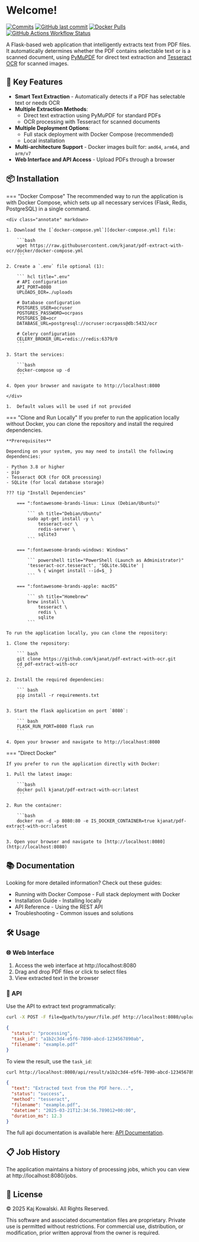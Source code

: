 # Welcome!

[![Commits](https://img.shields.io/github/commit-activity/m/kjanat/pdf-extract-with-ocr?label=commits&style=for-the-badge)](https://github.com/kjanat/pdf-extract-with-ocr/commits)
[![GitHub last commit](https://img.shields.io/github/last-commit/kjanat/pdf-extract-with-ocr?style=for-the-badge&display_timestamp=committer)](https://github.com/kjanat/pdf-extract-with-ocr/pulse/monthly)
[![Docker Pulls](https://img.shields.io/docker/pulls/kjanat/pdf-extract-with-ocr?style=for-the-badge)](https://hub.docker.com/r/kjanat/pdf-extract-with-ocr)
[![GitHub Actions Workflow Status](https://img.shields.io/github/actions/workflow/status/kjanat/pdf-extract-with-ocr/docker.yml?style=for-the-badge)](https://github.com/kjanat/pdf-extract-with-ocr/actions/workflows/docker.yml)

A Flask-based web application that intelligently extracts text from PDF files. It automatically determines whether the PDF contains selectable text or is a scanned document, using [PyMuPDF](https://github.com/pymupdf/PyMuPDF) for direct text extraction and [Tesseract OCR](https://github.com/tesseract-ocr/tesseract) for scanned images.

## 🚀 Key Features

- **Smart Text Extraction** - Automatically detects if a PDF has selectable text or needs OCR
- **Multiple Extraction Methods**:
    - Direct text extraction using PyMuPDF for standard PDFs
    - OCR processing with Tesseract for scanned documents
- **Multiple Deployment Options**:
    - Full stack deployment with Docker Compose (recommended)
    - Local installation
    <!-- - Direct Docker image usage -->
- **Multi-architecture Support** - Docker images built for: `amd64`, `arm64`, and `arm/v7`
- **Web Interface and API Access** - Upload PDFs through a browser

## 📦 Installation

=== "Docker Compose"
    The recommended way to run the application is with Docker Compose, which sets up all necessary services (Flask, Redis, PostgreSQL) in a single command.

    <div class="annotate" markdown>

    1. Download the [`docker-compose.yml`][docker-compose.yml] file:

        ```bash
        wget https://raw.githubusercontent.com/kjanat/pdf-extract-with-ocr/docker/docker-compose.yml
        ```

    2. Create a `.env` file optional (1):

        ``` hcl title=".env"
        # API configuration
        API_PORT=8080
        UPLOADS_DIR=./uploads

        # Database configuration
        POSTGRES_USER=ocruser
        POSTGRES_PASSWORD=ocrpass
        POSTGRES_DB=ocr
        DATABASE_URL=postgresql://ocruser:ocrpass@db:5432/ocr

        # Celery configuration
        CELERY_BROKER_URL=redis://redis:6379/0
        ```

    3. Start the services:

        ```bash
        docker-compose up -d
        ```

    4. Open your browser and navigate to http://localhost:8080

    </div>

    1.  Default values will be used if not provided

=== "Clone and Run Locally"
    If you prefer to run the application locally without Docker, you can clone the repository and install the required dependencies.

    **Prerequisites**

    Depending on your system, you may need to install the following dependencies:

    - Python 3.8 or higher
    - pip
    - Tesseract OCR (for OCR processing)
    - SQLite (for local database storage)

    ??? tip "Install Dependencies"

        === ":fontawesome-brands-linux: Linux (Debian/Ubuntu)"

            ``` sh title="Debian/Ubuntu"
            sudo apt-get install -y \
                tesseract-ocr \
                redis-server \
                sqlite3
            ```
        
        === ":fontawesome-brands-windows: Windows"
        
            ``` powershell title="PowerShell (Launch as Administrator)"
            'tesseract-ocr.tesseract', 'SQLite.SQLite' | 
                % { winget install --id=$_ }
            ```
        
        === ":fontawesome-brands-apple: macOS"

            ``` sh title="Homebrew"
            brew install \
                tesseract \
                redis \
                sqlite
            ```

    To run the application locally, you can clone the repository:

    1. Clone the repository:

        ``` bash
        git clone https://github.com/kjanat/pdf-extract-with-ocr.git
        cd pdf-extract-with-ocr
        ```

    2. Install the required dependencies:

        ``` bash
        pip install -r requirements.txt
        ```

    3. Start the flask application on port `8080`:

        ``` bash
        FLASK_RUN_PORT=8080 flask run
        ```

    4. Open your browser and navigate to http://localhost:8080

=== "Direct Docker"

    If you prefer to run the application directly with Docker:

    1. Pull the latest image:

        ```bash
        docker pull kjanat/pdf-extract-with-ocr:latest
        ```

    2. Run the container:

        ```bash
        docker run -d -p 8080:80 -e IS_DOCKER_CONTAINER=true kjanat/pdf-extract-with-ocr:latest
        ```

    3. Open your browser and navigate to [http://localhost:8080](http://localhost:8080)

<!-- === "GitHub Codespaces"

    You can also run the application in GitHub Codespaces:

    1. Click the "Code" button and select "Open with Codespaces".
    2. Once the environment is set up, run the following command:

        ```bash
        docker-compose up -d
        ```

    3. Open your browser and navigate to [http://localhost:8080](http://localhost:8080) -->

## 📚 Documentation

Looking for more detailed information? Check out these guides:

- Running with Docker Compose - Full stack deployment with Docker
- Installation Guide - Installing locally
- API Reference - Using the REST API
- Troubleshooting - Common issues and solutions

## 🛠️ Usage

### 🌐 Web Interface

1. Access the web interface at http://localhost:8080
2. Drag and drop PDF files or click to select files
3. View extracted text in the browser

### 🔗 API

Use the API to extract text programmatically:

``` bash title="Upload PDF"
curl -X POST -F file=@path/to/your/file.pdf http://localhost:8080/upload
```

``` json title="Response example"
{
  "status": "processing",
  "task_id": "a1b2c3d4-e5f6-7890-abcd-1234567890ab",
  "filename": "example.pdf"
}
```

To view the result, use the `task_id`:

``` bash title="View result"
curl http://localhost:8080/api/result/a1b2c3d4-e5f6-7890-abcd-1234567890ab
```

``` json title="Response example"
{
  "text": "Extracted text from the PDF here...",
  "status": "success",
  "method": "tesseract",
  "filename": "example.pdf",
  "datetime": "2025-03-21T12:34:56.789012+00:00",
  "duration_ms": 12.3
}
```

The full api documentation is available here: [API Documentation][API].

## 📋 Job History

The application maintains a history of processing jobs, which you can view at http://localhost:8080/jobs.

## 📝 License

© 2025 Kaj Kowalski. All Rights Reserved.

This software and associated documentation files are proprietary. Private use is permitted without restrictions. For commercial use, distribution, or modification, prior written approval from the owner is required.

[API]: api/endpoints.md "API Documentation"

